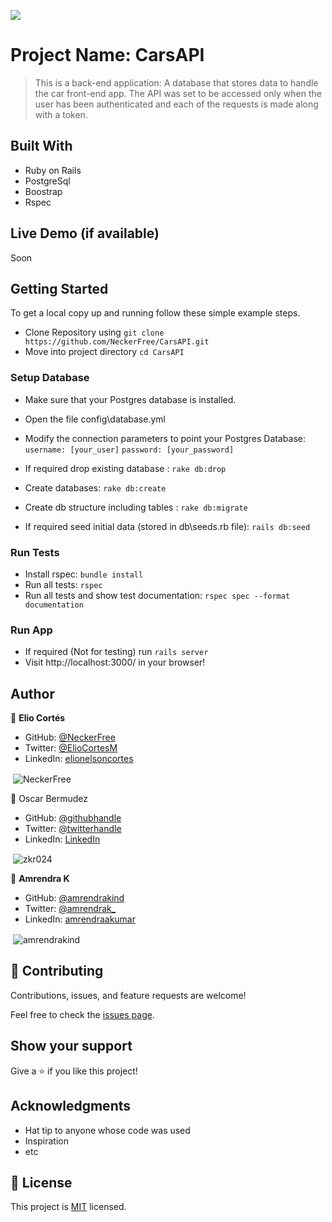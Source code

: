 ![](https://img.shields.io/badge/Microverse-blueviolet)

# Project Name: CarsAPI

> This is a back-end application: A database that stores data to handle the car front-end app. 
> The API was set to be accessed only when the user has been authenticated and each of the requests is made along with a token.


## Built With

- Ruby on Rails
- PostgreSql
- Boostrap
- Rspec

## Live Demo (if available)

Soon

## Getting Started

To get a local copy up and running follow these simple example steps.
- Clone Repository using
`git clone https://github.com/NeckerFree/CarsAPI.git`
- Move into project directory
`cd CarsAPI`
### Setup Database 
- Make sure that your Postgres database is installed.
-  Open the file config\database.yml
- Modify the connection parameters to point your Postgres      Database:
    `username: [your_user]`
    `password: [your_password]`

- If required drop existing database : `rake db:drop`
- Create databases: `rake db:create`
- Create db structure including tables : `rake db:migrate`
- If required seed initial data (stored in db\seeds.rb file): `rails db:seed`
### Run Tests
- Install rspec: `bundle install`
- Run all tests: `rspec`
- Run all tests and show test documentation: `rspec spec --format documentation`

### Run App
- If required (Not for testing) run `rails server`
- Visit http://localhost:3000/ in your browser!

## Author

👤 **Elio Cortés**

- GitHub: [@NeckerFree](https://github.com/NeckerFree)
- Twitter: [@ElioCortesM](https://twitter.com/ElioCortesM)
- LinkedIn: [elionelsoncortes](https://www.linkedin.com/in/elionelsoncortes/)

<p>&nbsp;<img align="center" src="https://github-readme-stats.vercel.app/api?username=NeckerFree&show_icons=true&locale=en&" alt="NeckerFree" /></p>


👤 Oscar Bermudez

- GitHub: [@githubhandle](https://github.com/zkr024)
- Twitter: [@twitterhandle](https://twitter.com/zkr024)
- LinkedIn: [LinkedIn](www.linkedin.com/in/oscar-bermudez-07908222a)

<p>&nbsp;<img align="center" src="https://github-readme-stats.vercel.app/api?username=zkr024&show_icons=true&locale=en&" alt="zkr024" /></p>


👤 **Amrendra K**

- GitHub: [@amrendrakind](https://github.com/amrendrakind)
- Twitter: [@amrendrak_](https://twitter.com/amrendrak_)
- LinkedIn: [amrendraakumar](https://linkedin.com/in/amrendraakumar)

<p>&nbsp;<img align="center" src="https://github-readme-stats.vercel.app/api?username=amrendrakind&show_icons=true&locale=en&" alt="amrendrakind" /></p>

## 🤝 Contributing

Contributions, issues, and feature requests are welcome!

Feel free to check the [issues page](../../issues/).

## Show your support

Give a ⭐️ if you like this project!

## Acknowledgments

- Hat tip to anyone whose code was used
- Inspiration
- etc

## 📝 License

This project is [MIT](./LICENSE) licensed.
